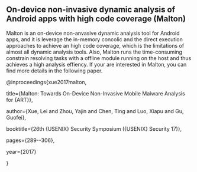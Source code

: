 ## On-device non-invasive dynamic analysis of Android apps with high code coverage (Malton)

Malton is an on-device non-anvasive dynamic analysis tool for Android apps, and it is leverage the in-memory concolic and the direct execution approaches to achieve an high code coverage, which is the limitations of almost all dynamic analysis tools. Also, Malton runs the time-consuming constrain resolving tasks with a offline module running on the host and thus achieves a high analysis effiency. If your are interested in Malton, you can find more details in the following paper.

@inproceedings{xue2017malton,

  title={Malton: Towards On-Device Non-Invasive Mobile Malware Analysis for $\{$ART$\}$},
  
  author={Xue, Lei and Zhou, Yajin and Chen, Ting and Luo, Xiapu and Gu, Guofei},
  
  booktitle={26th $\{$USENIX$\}$ Security Symposium ($\{$USENIX$\}$ Security 17)},
  
  pages={289--306},
  
  year={2017}
  
}


